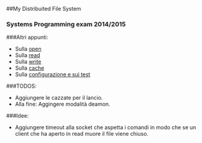 ##My Distribuited File System
### Systems Programming exam 2014/2015

###Altri appunti:
* Sulla [open](OPE.md)
* Sulla [read](READ.md)
* Sulla [write](WRITE.md)
* Sulla [cache](Cache.md)
* Sulla [configurazione e sui test](Test.md)

###TODOS:
* Aggiungere le cazzate per il lancio.
* Alla fine: Aggingere modalità deamon.

###Idee:
* Aggiungere timeout alla socket che aspetta i comandi in modo che se un client che ha aperto in read muore il file viene chiuso.

